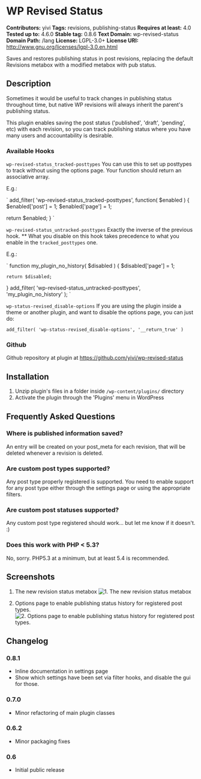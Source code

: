 # WP Revised Status #
**Contributors:** yivi
**Tags:** revisions, publishing-status
**Requires at least:** 4.0
**Tested up to:** 4.6.0
**Stable tag:** 0.8.6
**Text Domain:** wp-revised-status
**Domain Path:** /lang
**License:** LGPL-3.0+
**License URI:** http://www.gnu.org/licenses/lgpl-3.0.en.html


Saves and restores publishing status in post revisions, replacing the default Revisions metabox with a modified metabox with pub status.

## Description ##

Sometimes it would be useful to track changes in publishing status throughout time, but native WP revisions will always inherit the parent's publishing status.

This plugin enables saving the post status ('published', 'draft', 'pending', etc) with each revision, so you can track publishing status where you have many users and accountability is desirable.

### Available Hooks ###

`wp-revised-status_tracked-posttypes`
You can use this to set up posttypes to track without using the options page. Your function should return an associative array.

E.g.: 

`
 add_filter( 'wp-revised-status_tracked-posttypes', function( $enabled ) {
 $enabled['post'] = 1;
 $enabled['page'] = 1;
 
 return $enabled;
 }
`

`wp-revised-status_untracked-posttypes`
Exactly the inverse of the previous hook. ** What you disable on this hook takes precedence to what you enable in the `tracked_posttypes` one.

E.g.:

`
function my_plugin_no_history( $disabled ) {
    $disabled['page'] = 1;
    
    return $disabled;
}
add_filter( 'wp-revised-status_untracked-posttypes', 'my_plugin_no_history' );
`

`wp-status-revised_disable-options`
If you are using the plugin inside a theme or another plugin, and want to disable the options page, you can just do:

`add_filter( 'wp-status-revised_disable-options', '__return_true' )`


### Github ###
Github repository at plugin at https://github.com/yivi/wp-revised-status

## Installation ##

1. Unzip plugin's files in a folder inside `/wp-content/plugins/` directory
1. Activate the plugin through the 'Plugins' menu in WordPress

## Frequently Asked Questions ##

### Where is published information saved? ###
An entry will be created on your post_meta for each revision, that will be deleted whenever a revision is deleted.

### Are custom post types supported? ###
Any post type properly registered is supported. You need to enable support for any post type either through the settings page or using the appropriate filters.

### Are custom post statuses supported? ###
Any custom post type registered should work... but let me know if it doesn't. :)

### Does this work with PHP < 5.3? ###
No, sorry. PHP5.3 at a minimum, but at least 5.4 is recommended.

## Screenshots ##

1. The new revision status metabox
![1. The new revision status metabox](https://ps.w.org/revised-publishing-status/assets/screenshot-1.png)

2. Options page to enable publishing status history for registered post types.
![2. Options page to enable publishing status history for registered post types.](https://ps.w.org/revised-publishing-status/assets/screenshot-2.png)


## Changelog ##

### 0.8.1 ###
* Inline documentation in settings page
* Show which settings have been set via filter hooks, and disable the gui for those.

### 0.7.0 ###
* Minor refactoring of main plugin classes

### 0.6.2 ###
* Minor packaging fixes

### 0.6 ###
* Initial public release